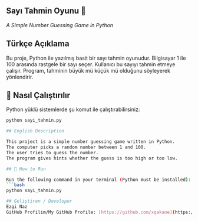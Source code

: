 ## Sayı Tahmin Oyunu 🎯
*A Simple Number Guessing Game in Python*

## Türkçe Açıklama

Bu proje, Python ile yazılmış basit bir sayı tahmin oyunudur.
Bilgisayar 1 ile 100 arasında rastgele bir sayı seçer.
Kullanıcı bu sayıyı tahmin etmeye çalışır.
Program, tahminin büyük mü küçük mü olduğunu söyleyerek yönlendirir.

## 🚀 Nasıl Çalıştırılır

Python yüklü sistemlerde şu komut ile çalıştırabilirsiniz:
```bash
python sayi_tahmin.py

## English Description

This project is a simple number guessing game written in Python.
The computer picks a random number between 1 and 100.
The user tries to guess the number.
The program gives hints whether the guess is too high or too low.

## 🚀 How to Run

Run the following command in your terminal (Python must be installed):
```bash
python sayi_tahmin.py

## Geliştiren / Developer
Ezgi Naz
GitHub Profilim/My GitHub Profile: [https://github.com/xqakane](https://github.com/xqakane)
